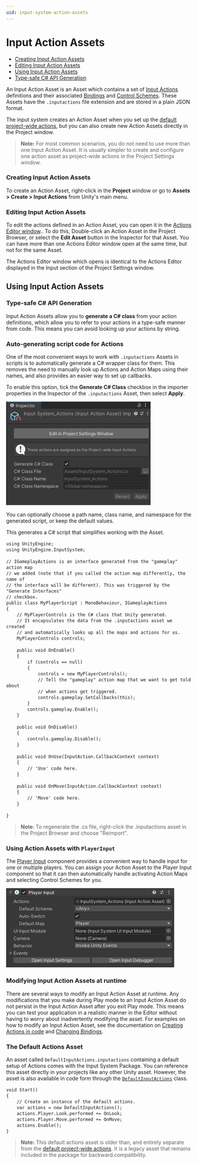 ```yaml
---
uid: input-system-action-assets
---
```

# Input Action Assets

- [Creating Input Action Assets](#creating-input-action-assets)
- [Editing Input Action Assets](#editing-input-action-assets)
- [Using Input Action Assets](#using-input-action-assets)
- [Type-safe C# API Generation](#type-safe-c-api-generation)

An Input Action Asset is an Asset which contains a set of [Input Actions](Actions.md) definitions and their associated [Bindings](ActionBindings.md) and [Control Schemes](ActionBindings.md#control-schemes). These Assets have the `.inputactions` file extension and are stored in a plain JSON format.

The input system creates an Action Asset when you set up the [default project-wide actions](ProjectWideActions.md), but you can also create new Action Assets directly in the Project window.

> __Note:__ For most common scenarios, you do not need to use more than one Input Action Asset. It is usually simpler to create and configure one action asset as project-wide actions in the Project Settings window.

### Creating Input Action Assets

To create an Action Asset, right-click in the __Project__ window or go to __Assets > Create > Input Actions__ from Unity's main menu.

### Editing Input Action Assets

To edit the actions defined in an Action Asset, you can open it in the [Actions Editor window](ActionsEditor.md).. To do this, Double-click an Action Asset in the Project Browser, or select the __Edit Asset__ button in the Inspector for that Asset. You can have more than one Actions Editor window open at the same time, but not for the same Asset.

The Actions Editor window which opens is identical to the Actions Editor displayed in the Input section of the Project Settings window.

## Using Input Action Assets


### Type-safe C# API Generation

Input Action Assets allow you to **generate a C# class** from your action definitions, which allow you to refer to your actions in a type-safe manner from code. This means you can avoid looking up your actions by string.

### Auto-generating script code for Actions

One of the most convenient ways to work with `.inputactions` Assets in scripts is to automatically generate a C# wrapper class for them. This removes the need to manually look up Actions and Action Maps using their names, and also provides an easier way to set up callbacks.

To enable this option, tick the __Generate C# Class__ checkbox in the importer properties in the Inspector of the `.inputactions` Asset, then select __Apply__.

![MyPlayerControls Importer Settings](Images/FireActionInputAssetInspector.png)

You can optionally choose a path name, class name, and namespace for the generated script, or keep the default values.

This generates a C# script that simplifies working with the Asset.

```CSharp
using UnityEngine;
using UnityEngine.InputSystem;

// IGameplayActions is an interface generated from the "gameplay" action map
// we added (note that if you called the action map differently, the name of
// the interface will be different). This was triggered by the "Generate Interfaces"
// checkbox.
public class MyPlayerScript : MonoBehaviour, IGameplayActions
{
    // MyPlayerControls is the C# class that Unity generated.
    // It encapsulates the data from the .inputactions asset we created
    // and automatically looks up all the maps and actions for us.
    MyPlayerControls controls;

    public void OnEnable()
    {
        if (controls == null)
        {
            controls = new MyPlayerControls();
            // Tell the "gameplay" action map that we want to get told about
            // when actions get triggered.
            controls.gameplay.SetCallbacks(this);
        }
        controls.gameplay.Enable();
    }

    public void OnDisable()
    {
        controls.gameplay.Disable();
    }

    public void OnUse(InputAction.CallbackContext context)
    {
        // 'Use' code here.
    }

    public void OnMove(InputAction.CallbackContext context)
    {
        // 'Move' code here.
    }

}
```

>__Note__: To regenerate the .cs file, right-click the .inputactions asset in the Project Browser and choose "Reimport".

### Using Action Assets with `PlayerInput`

The [Player Input](PlayerInput.md) component provides a convenient way to handle input for one or multiple players. You can assign your Action Asset to the Player Input component so that it can then automatically handle activating Action Maps and selecting Control Schemes for you.

![PlayerInput](Images/PlayerInput.png)

### Modifying Input Action Assets at runtime
There are several ways to modify an Input Action Asset at runtime. Any modifications that you make during Play mode to an Input Action Asset do not persist in the Input Action Asset after you exit Play mode. This means you can test your application in a realistic manner in the Editor without having to worry about inadvertently modifying the asset. For examples on how to modify an Input Action Asset, see the documentation on [Creating Actions in code](Actions.md#creating-actions-in-code) and [Changing Bindings](ActionBindings.md#changing-bindings).


### The Default Actions Asset

An asset called `DefaultInputActions.inputactions` containing a default setup of Actions comes with the Input System Package. You can reference this asset directly in your projects like any other Unity asset. However, the asset is also available in code form through the [`DefaultInputActions`](../api/UnityEngine.InputSystem.DefaultInputActions.html) class.

```CSharp
void Start()
{
    // Create an instance of the default actions.
    var actions = new DefaultInputActions();
    actions.Player.Look.performed += OnLook;
    actions.Player.Move.performed += OnMove;
    actions.Enable();
}
```

> __Note:__ This default actions asset is older than, and entirely separate from the [default project-wide actions](ProjectWideActions.md). It is a legacy asset that remains included in the package for backward compatibility.
